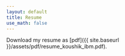 ```yaml
---
layout: default
title: Resume
use_math: false
---
```


Download my resume as [pdf]({{ site.baseurl }}/assets/pdf/resume_koushik_ibm.pdf).
